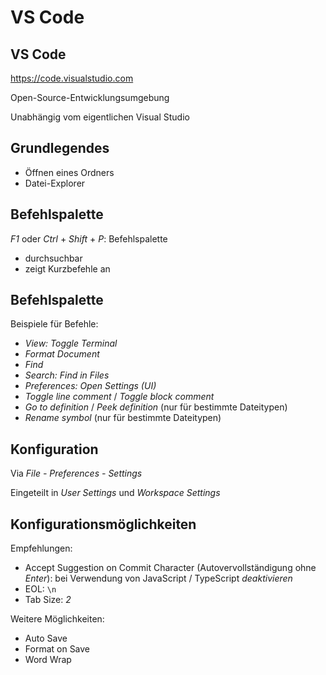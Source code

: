 # VS Code

## VS Code

https://code.visualstudio.com

Open-Source-Entwicklungsumgebung

Unabhängig vom eigentlichen Visual Studio

## Grundlegendes

- Öffnen eines Ordners
- Datei-Explorer

## Befehlspalette

_F1_ oder _Ctrl_ + _Shift_ + _P_: Befehlspalette

- durchsuchbar
- zeigt Kurzbefehle an

## Befehlspalette

Beispiele für Befehle:

- _View: Toggle Terminal_
- _Format Document_
- _Find_
- _Search: Find in Files_
- _Preferences: Open Settings (UI)_
- _Toggle line comment_ / _Toggle block comment_
- _Go to definition_ / _Peek definition_ (nur für bestimmte Dateitypen)
- _Rename symbol_ (nur für bestimmte Dateitypen)

## Konfiguration

Via _File - Preferences - Settings_

Eingeteilt in _User Settings_ und _Workspace Settings_

## Konfigurationsmöglichkeiten

Empfehlungen:

- Accept Suggestion on Commit Character (Autovervollständigung ohne _Enter_): bei Verwendung von JavaScript / TypeScript _deaktivieren_
- EOL: `\n`
- Tab Size: _2_

Weitere Möglichkeiten:

- Auto Save
- Format on Save
- Word Wrap
